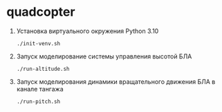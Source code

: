 # quadcopter

1. Установка виртуального окружения Python 3.10

    `./init-venv.sh`

2. Запуск моделирование системы управления высотой БЛА

    `./run-altitude.sh`
  
3. Запуск моделирования динамики вращательного движения БЛА в канале тангажа

    `./run-pitch.sh`
